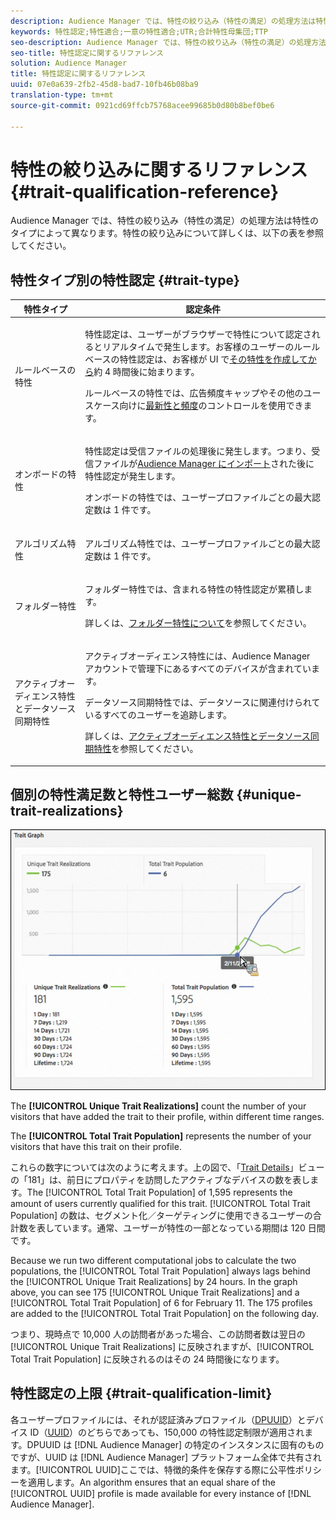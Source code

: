 ```yaml
---
description: Audience Manager では、特性の絞り込み（特性の満足）の処理方法は特性のタイプによって異なります。特性の絞り込みについて詳しくは、以下の表を参照してください。
keywords: 特性認定;特性適合;一意の特性適合;UTR;合計特性母集団;TTP
seo-description: Audience Manager では、特性の絞り込み（特性の満足）の処理方法は特性のタイプによって異なります。特性の絞り込みについて詳しくは、以下の表を参照してください。
seo-title: 特性認定に関するリファレンス
solution: Audience Manager
title: 特性認定に関するリファレンス
uuid: 07e0a639-2fb2-45d8-bad7-10fb46b08ba9
translation-type: tm+mt
source-git-commit: 0921cd69ffcb75768acee99685b0d80b8bef0be6

---
```



# 特性の絞り込みに関するリファレンス {#trait-qualification-reference}

Audience Manager では、特性の絞り込み（特性の満足）の処理方法は特性のタイプによって異なります。特性の絞り込みについて詳しくは、以下の表を参照してください。

## 特性タイプ別の特性認定 {#trait-type}

<table id="table_14CD705F376B44EEA9A6C011984356F0"> 
 <thead> 
  <tr> 
   <th colname="col1" class="entry"> 特性タイプ </th> 
   <th colname="col2" class="entry"> 認定条件 </th> 
  </tr> 
 </thead>
 <tbody> 
  <tr> 
   <td colname="col1"> <p>ルールベースの特性 </p> </td> 
   <td colname="col2"> <p>特性認定は、ユーザーがブラウザーで特性について認定されるとリアルタイムで発生します。お客様のユーザーのルールベースの特性認定は、お客様が UI で<a href="../../features/traits/create-onboarded-rule-based-traits.md#create-rules-based-or-onboarded-traits">その特性を作成してから</a>約 4 時間後に始まります。 </p> <p>ルールベースの特性では、広告頻度キャップやその他のユースケース向けに<a href="../../features/segments/recency-and-frequency.md">最新性と頻度</a>のコントロールを使用できます。 </p> </td> 
  </tr> 
  <tr> 
   <td colname="col1"> <p>オンボードの特性 </p> </td> 
   <td colname="col2"> <p>特性認定は受信ファイルの処理後に発生します。つまり、受信ファイルが<a href="../../faq/faq-inbound-data-ingestion.md">Audience Manager にインポート</a>された後に特性認定が発生します。 </p> <p> オンボードの特性では、ユーザープロファイルごとの最大認定数は 1 件です。 </p> </td> 
  </tr> 
  <tr> 
   <td colname="col1"> <p>アルゴリズム特性 </p> </td> 
   <td colname="col2"> <p>アルゴリズム特性では、ユーザープロファイルごとの最大認定数は 1 件です。 </p> </td> 
  </tr> 
  <tr> 
   <td colname="col1"> <p>フォルダー特性 </p> </td> 
   <td colname="col2"> <p>フォルダー特性では、含まれる特性の特性認定が累積します。 </p> <p>詳しくは、<a href="../../features/traits/about-folder-traits.md">フォルダー特性について</a>を参照してください。 </p> </td> 
  </tr>
  <tr> 
   <td colname="col1"> <p>アクティブオーディエンス特性とデータソース同期特性 </p> </td> 
   <td colname="col2"> <p><span class="wintitle">アクティブオーディエンス</span>特性には、<span class="wintitle">Audience Manager</span> アカウントで管理下にあるすべてのデバイスが含まれています。 </p> <p><span class="wintitle">データソース同期特性</span>では、データソースに関連付けられているすべてのユーザーを追跡します。 </p> <p>詳しくは、<a href="../../features/traits/client-activity-synced-audience-traits.md">アクティブオーディエンス特性とデータソース同期特性</a>を参照してください。 </p> </td>
  </tr>
 </tbody>
</table>

## 個別の特性満足数と特性ユーザー総数 {#unique-trait-realizations}

![](assets/utr-ttp1.png)

The **[!UICONTROL Unique Trait Realizations]** count the number of your visitors that have added the trait to their profile, within different time ranges.

The **[!UICONTROL Total Trait Population]** represents the number of your visitors that have this trait on their profile.

これらの数字については次のように考えます。上の図で、「[Trait Details](../../features/traits/trait-details-page.md)」ビューの「181」は、前日にプロパティを訪問したアクティブなデバイスの数を表します。The [!UICONTROL Total Trait Population] of 1,595 represents the amount of users currently qualified for this trait. [!UICONTROL Total Trait Population] の数は、セグメント化／ターゲティングに使用できるユーザーの合計数を表しています。通常、ユーザーが特性の一部となっている期間は 120 日間です。

Because we run two different computational jobs to calculate the two populations, the [!UICONTROL Total Trait Population] always lags behind the [!UICONTROL Unique Trait Realizations] by 24 hours. In the graph above, you can see 175 [!UICONTROL Unique Trait Realizations] and a [!UICONTROL Total Trait Population] of 6 for February 11. The 175 profiles are added to the [!UICONTROL Total Trait Population] on the following day.

つまり、現時点で 10,000 人の訪問者があった場合、この訪問者数は翌日の [!UICONTROL Unique Trait Realizations] に反映されますが、[!UICONTROL Total Trait Population] に反映されるのはその 24 時間後になります。

## 特性認定の上限 {#trait-qualification-limit}

各ユーザープロファイルには、それが認証済みプロファイル（[DPUUID](../../reference/ids-in-aam.md)）とデバイス ID（[UUID](../../reference/ids-in-aam.md)）のどちらであっても、150,000 の特性認定制限が適用されます。DPUUID は [!DNL Audience Manager] の特定のインスタンスに固有のものですが、UUID は [!DNL Audience Manager] プラットフォーム全体で共有されます。[!UICONTROL UUID]ここでは、特徴的条件を保存する際に公平性ポリシーを適用します。An algorithm ensures that an equal share of the [!UICONTROL UUID] profile is made available for every instance of [!DNL Audience Manager].
